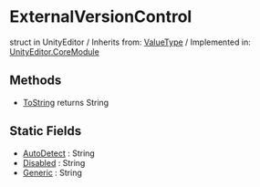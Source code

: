 # ExternalVersionControl
struct in UnityEditor
 / Inherits from: <a href="https://docs.unity3d.com/6000.1/Documentation/ScriptReference/ValueType.html">ValueType</a> / Implemented in: <a href="https://docs.unity3d.com/6000.1/Documentation/ScriptReference/UnityEditor.CoreModule.html">UnityEditor.CoreModule</a>

## Methods
- <a href="https://docs.unity3d.com/6000.1/Documentation/ScriptReference/ExternalVersionControl.ToString.html">ToString</a> returns String

## Static Fields
- <a href="https://docs.unity3d.com/6000.1/Documentation/ScriptReference/ExternalVersionControl-AutoDetect.html">AutoDetect</a> : String
- <a href="https://docs.unity3d.com/6000.1/Documentation/ScriptReference/ExternalVersionControl-Disabled.html">Disabled</a> : String
- <a href="https://docs.unity3d.com/6000.1/Documentation/ScriptReference/ExternalVersionControl-Generic.html">Generic</a> : String
